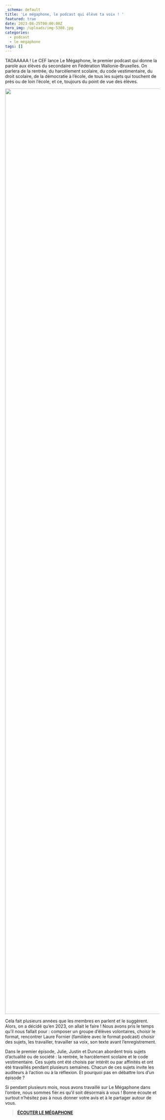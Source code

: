 ```yaml
---
_schema: default
title: 'Le mégaphone, le podcast qui élève ta voix ! '
featured: true
date: 2023-08-25T00:00:00Z
hero_img: /uploads/img-5308.jpg
categories:
  - podcast
  - le mégaphone
tags: []
---
```

TADAAAAA ! Le CEF lance Le Mégaphone, le premier podcast qui donne la parole aux élèves du secondaire en Fédération Wallonie-Bruxelles. On parlera de la rentrée, du harcèlement scolaire, du code vestimentaire, du droit scolaire, de la démocratie à l’école, de tous les sujets qui touchent de près ou de loin l’école, et ce, toujours du point de vue des élèves.&nbsp;

<img src="/uploads/annonce-fb-1.jpg" width="4000" height="3000" />

Cela fait plusieurs années que les membres en parlent et le suggèrent. Alors, on a décidé qu’en 2023, on allait le faire ! Nous avons pris le temps qu’il nous fallait pour : composer un groupe d’élèves volontaires, choisir le format, rencontrer Laure Fornier (familière avec le format podcast) choisir des sujets, les travailler, travailler sa voix, son texte avant l’enregistrement.&nbsp;

Dans le premier épisode, Julie, Justin et Duncan abordent trois sujets d’actualité ou de société : la rentrée, le harcèlement scolaire et le code vestimentaire. Ces sujets ont été choisis par intérêt ou par affinités et ont été travaillés pendant plusieurs semaines. Chacun de ces sujets invite les auditeurs à l’action ou à la réflexion. Et pourquoi pas en débattre lors d’un épisode ?&nbsp;

Si pendant plusieurs mois, nous avons travaillé sur Le Mégaphone dans l’ombre, nous sommes fièr.es qu’il soit désormais à vous ! Bonne écoute et surtout n’hésitez pas à nous donner votre avis et à le partager autour de vous.&nbsp;<br>

> **<a target="_blank" rel="noopener" href="https://open.spotify.com/show/2QTrscEIxufPHocizRzEfZ">ÉCOUTER LE MÉGAPHONE</a>**
